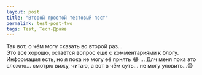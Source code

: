 ```yaml
---
layout: post
title: "Второй простой тестовый пост"
permalink: test-post-two
tags: Test, Тест-Драйв
---
```


Так вот, о чём могу сказать во второй раз...   
Это всё хорошо, остаётся вопрос ещё с комментариями к блогу. Информация есть, но я пока не могу её прнять :joy: ...
Длч меня пока это сложно... смотрю вижу, читаю, а вот в чём суть... не могу уловить...:smile: